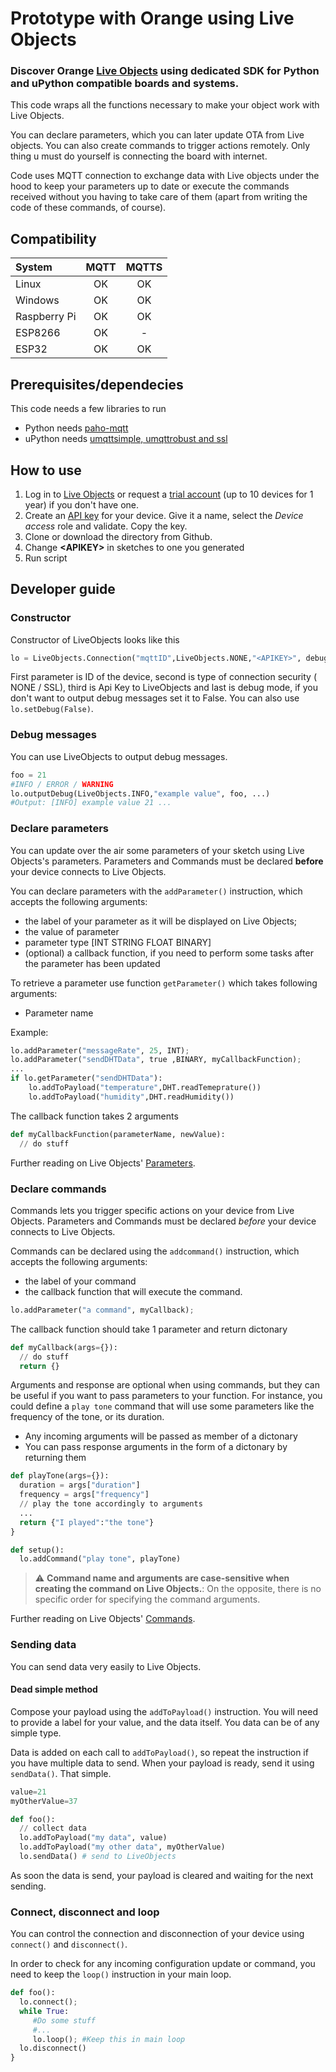 # Prototype with Orange using Live Objects
### Discover Orange  [**Live Objects**](https://liveobjects.orange-business.com) using dedicated SDK for **Python and uPython compatible** boards and systems.

This code wraps all the functions necessary to make your object work with Live Objects.

 You can declare parameters, which you can later update OTA from Live objects. You can also create commands to trigger actions remotely.
 Only thing u must do yourself is connecting the board with internet.

Code uses MQTT connection to exchange data with Live objects under the hood to keep your parameters up to date or execute the commands received without you having to take care of them (apart from writing the code of these commands, of course).

## Compatibility ##
| System | MQTT | MQTTS |
| :--- | :---: | :---: |
| Linux | OK |OK |
| Windows | OK |OK |
| Raspberry Pi | OK |OK |
| ESP8266 | OK | - |
| ESP32 | OK | OK |

## Prerequisites/dependecies ##
This code needs a few libraries to run
- Python needs [paho-mqtt](https://pypi.org/project/paho-mqtt/)
- uPython needs [umqttsimple, umqttrobust and ssl](https://github.com/micropython/micropython-lib)

## How to use ##

1. Log in to [Live Objects](https://liveobjects.orange-business.com) or request a [trial account](https://liveobjects.orange-business.com/#/request_account) (up to 10 devices for 1 year) if you don't have one.
2. Create an [API key](https://liveobjects.orange-business.com/#/administration/apikeys) for your device. Give it a name, select the *Device access* role and validate. Copy the key.
3. Clone or download the directory from Github.
4. Change **\<APIKEY\>** in sketches to one you generated
5. Run script

## Developer guide ##

### Constructor ###

Constructor of LiveObjects looks like this

```Python
lo = LiveObjects.Connection("mqttID",LiveObjects.NONE,"<APIKEY>", debug = True)
```

First parameter is ID of the device, second is type of connection security ( NONE / SSL), third is Api Key to LiveObjects and last is debug mode, if you don't want to output debug messages set it to False. You can also use `lo.setDebug(False)`.

### Debug messages ###

You can use LiveObjects to output debug messages.
```Python
foo = 21
#INFO / ERROR / WARNING
lo.outputDebug(LiveObjects.INFO,"example value", foo, ...)
#Output: [INFO] example value 21 ...
```

### Declare parameters ###
You can update over the air some parameters of your sketch using Live Objects's parameters. Parameters and Commands must be declared **before** your device connects to Live Objects.

You can declare parameters with the `addParameter()` instruction, which accepts the following arguments:
- the label of your parameter as it will be displayed on Live Objects;
- the value of parameter
- parameter type [INT STRING FLOAT BINARY]
- (optional) a callback function, if you need to perform some tasks after the parameter has been updated

To retrieve a parameter use function `getParameter()` which takes following arguments:
- Parameter name

Example:
```Python
lo.addParameter("messageRate", 25, INT);
lo.addParameter("sendDHTData", true ,BINARY, myCallbackFunction);
...
if lo.getParameter("sendDHTData"):
    lo.addToPayload("temperature",DHT.readTemeprature())
    lo.addToPayload("humidity",DHT.readHumidity())
```

The callback function takes 2 arguments
```Python
def myCallbackFunction(parameterName, newValue):
  // do stuff
```

Further reading on Live Objects' [Parameters](https://liveobjects.orange-business.com/doc/html/lo_manual.html#_configuration).

### Declare commands ###
Commands lets you trigger specific actions on your device from Live Objects. Parameters and Commands must be declared _before_ your device connects to Live Objects.

Commands can be declared using the `addcommand()` instruction, which accepts the following arguments:
- the label of your command
- the callback function that will execute the command.
```Python
lo.addParameter("a command", myCallback);
```

The callback function should take 1 parameter and return dictonary
```Python
def myCallback(args={}):
  // do stuff
  return {}
```

Arguments and response are optional when using commands, but they can be useful if you want to pass parameters to your function. For instance, you could define a `play tone` command that will use some parameters like the frequency of the tone, or its duration.
- Any incoming arguments will be passed as member of a dictonary
- You can pass response arguments in the form of a dictonary by returning them
```Python
def playTone(args={}):
  duration = args["duration"]
  frequency = args["frequency"]
  // play the tone accordingly to arguments
  ...
  return {"I played":"the tone"}
}

def setup():
  lo.addCommand("play tone", playTone)
```
> :warning: **Command name and arguments are case-sensitive when creating the command on Live Objects.**: On the opposite, there is no specific order for specifying the command arguments.

Further reading on Live Objects' [Commands](https://liveobjects.orange-business.com/doc/html/lo_manual.html#MQTT_DEV_CMD).

### Sending data ###
You can send data very easily to Live Objects.

#### Dead simple method ####
Compose your payload using the `addToPayload()` instruction. You will need to provide a label for your value, and the data itself. You data can be of any simple type.

Data is added on each call to `addToPayload()`, so repeat the instruction if you have multiple data to send. When your payload is ready, send it using `sendData()`. That simple.
```Python
value=21
myOtherValue=37

def foo():
  // collect data
  lo.addToPayload("my data", value)
  lo.addToPayload("my other data", myOtherValue)
  lo.sendData() # send to LiveObjects
```

As soon the data is send, your payload is cleared and waiting for the next sending.


### Connect, disconnect and loop ###
You can control the connection and disconnection of your device using `connect()` and `disconnect()`.



In order to check for any incoming configuration update or command, you need to keep the `loop()` instruction in your main loop.
```Python
def foo():
  lo.connect();
  while True:
     #Do some stuff
     #...
     lo.loop(); #Keep this in main loop
  lo.disconnect()
}
```
